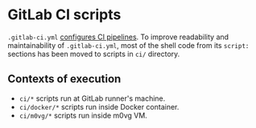<!--
  Copyright (c) 2020 Seagate Technology LLC and/or its Affiliates

  Licensed under the Apache License, Version 2.0 (the "License");
  you may not use this file except in compliance with the License.
  You may obtain a copy of the License at

      http://www.apache.org/licenses/LICENSE-2.0

  Unless required by applicable law or agreed to in writing, software
  distributed under the License is distributed on an "AS IS" BASIS,
  WITHOUT WARRANTIES OR CONDITIONS OF ANY KIND, either express or implied.
  See the License for the specific language governing permissions and
  limitations under the License.

  For any questions about this software or licensing,
  please email opensource@seagate.com or cortx-questions@seagate.com.
-->

# GitLab CI scripts
<!--
 Copyright (c) 2020 Seagate Technology LLC and/or its Affiliates

 Licensed under the Apache License, Version 2.0 (the "License");
 you may not use this file except in compliance with the License.
 You may obtain a copy of the License at

    http://www.apache.org/licenses/LICENSE-2.0

 Unless required by applicable law or agreed to in writing, software
 distributed under the License is distributed on an "AS IS" BASIS,
 WITHOUT WARRANTIES OR CONDITIONS OF ANY KIND, either express or implied.
 See the License for the specific language governing permissions and
 limitations under the License.

 For any questions about this software or licensing,
 please email opensource@seagate.com or cortx-questions@seagate.com.
-->


`.gitlab-ci.yml` [configures CI pipelines](https://docs.gitlab.com/ee/ci/yaml/).
To improve readability and maintainability of `.gitlab-ci.yml`, most
of the shell code from its `script:` sections has been moved to
scripts in `ci/` directory.

## Contexts of execution

- `ci/*` scripts run at GitLab runner's machine.
- `ci/docker/*` scripts run inside Docker container.
- `ci/m0vg/*` scripts run inside m0vg VM.
